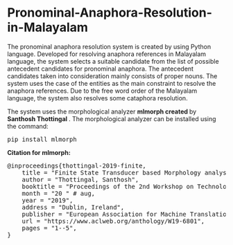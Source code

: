 # Pronominal-Anaphora-Resolution-in-Malayalam

The pronominal anaphora resolution system is created by using Python language. Developed for resolving anaphora references in Malayalam language, the system selects a suitable candidate from the list of possible antecedent candidates for pronominal anaphora. The antecedent candidates taken into consideration mainly consists of proper nouns. The system uses the case of the entities as the main constraint to resolve the anaphora references. Due to the free word order of the Malayalam language, the system also resolves some cataphora resolution.

The system uses the morphological analyzer <b> mlmorph created </b> by  <b> Santhosh Thottingal </b>. The morphological analyzer can be installed using the command:
<pre>
pip install mlmorph
</pre>

<b>Citation for mlmorph:</b>

<pre>
@inproceedings{thottingal-2019-finite,
    title = "Finite State Transducer based Morphology analysis for {M}alayalam Language",
    author = "Thottingal, Santhosh",
    booktitle = "Proceedings of the 2nd Workshop on Technologies for MT of Low Resource Languages",
    month = "20 " # aug,
    year = "2019",
    address = "Dublin, Ireland",
    publisher = "European Association for Machine Translation",
    url = "https://www.aclweb.org/anthology/W19-6801",
    pages = "1--5",
}
</pre>
